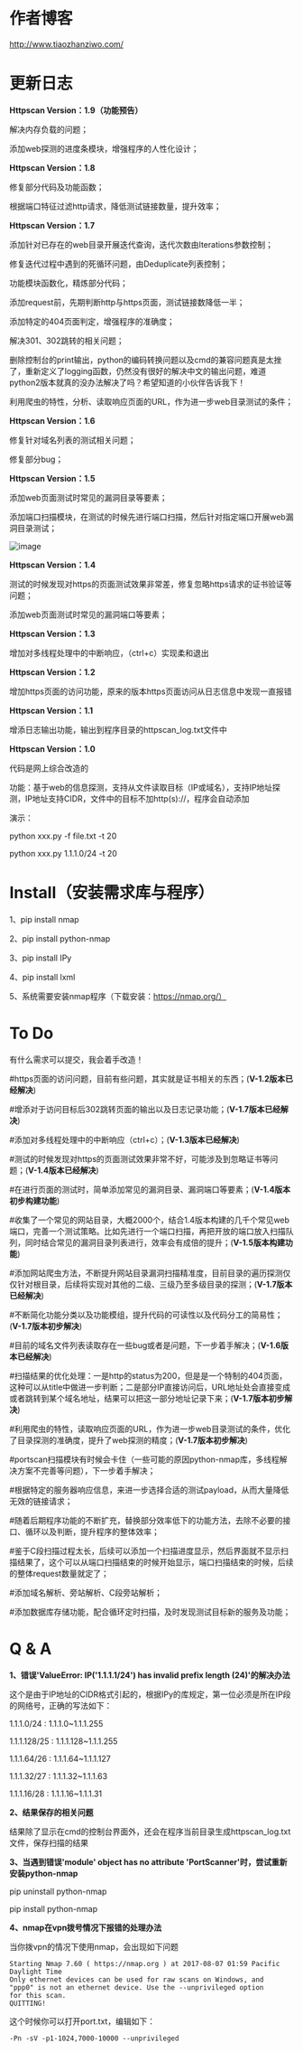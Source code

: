 
# 作者博客

http://www.tiaozhanziwo.com/

# 更新日志

<b>Httpscan Version：1.9（功能预告）</b>

解决内存负载的问题；

添加web探测的进度条模块，增强程序的人性化设计；


<b>Httpscan Version：1.8</b>

修复部分代码及功能函数；

根据端口特征过滤http请求，降低测试链接数量，提升效率；


<b>Httpscan Version：1.7</b>

添加针对已存在的web目录开展迭代查询，迭代次数由Iterations参数控制；

修复迭代过程中遇到的死循环问题，由Deduplicate列表控制；

功能模块函数化，精炼部分代码；

添加request前，先期判断http与https页面，测试链接数降低一半；

添加特定的404页面判定，增强程序的准确度；

解决301、302跳转的相关问题；

删除控制台的print输出，python的编码转换问题以及cmd的兼容问题真是太挫了，重新定义了logging函数，仍然没有很好的解决中文的输出问题，难道python2版本就真的没办法解决了吗？希望知道的小伙伴告诉我下！

利用爬虫的特性，分析、读取响应页面的URL，作为进一步web目录测试的条件；

<b>Httpscan Version：1.6</b>

修复针对域名列表的测试相关问题；

修复部分bug；

<b>Httpscan Version：1.5</b>

添加web页面测试时常见的漏洞目录等要素；

添加端口扫描模块，在测试的时候先进行端口扫描，然后针对指定端口开展web漏洞目录测试；

![image](screenshots/example.png)

<b>Httpscan Version：1.4</b>

测试的时候发现对https的页面测试效果非常差，修复忽略https请求的证书验证等问题；

添加web页面测试时常见的漏洞端口等要素；

<b>Httpscan Version：1.3</b>

增加对多线程处理中的中断响应，（ctrl+c）实现柔和退出

<b>Httpscan Version：1.2</b>

增加https页面的访问功能，原来的版本https页面访问从日志信息中发现一直报错

<b>Httpscan Version：1.1</b>

增添日志输出功能，输出到程序目录的httpscan_log.txt文件中


<b>Httpscan Version：1.0</b>

代码是网上综合改造的

功能：基于web的信息探测，支持从文件读取目标（IP或域名），支持IP地址探测，IP地址支持CIDR，文件中的目标不加http(s)://，程序会自动添加

演示：

python xxx.py -f file.txt -t 20

python xxx.py 1.1.1.0/24 -t 20

# Install（安装需求库与程序）

1、pip install nmap

2、pip install python-nmap

3、pip install IPy

4、pip install lxml

5、系统需要安装nmap程序（下载安装：https://nmap.org/）

# To Do

有什么需求可以提交，我会着手改造！

#https页面的访问问题，目前有些问题，其实就是证书相关的东西；(<b>V-1.2版本已经解决</b>)

#增添对于访问目标后302跳转页面的输出以及日志记录功能；(<b>V-1.7版本已经解决</b>)

#添加对多线程处理中的中断响应（ctrl+c）；(<b>V-1.3版本已经解决</b>)

#测试的时候发现对https的页面测试效果非常不好，可能涉及到忽略证书等问题；(<b>V-1.4版本已经解决</b>)

#在进行页面的测试时，简单添加常见的漏洞目录、漏洞端口等要素；(<b>V-1.4版本初步构建功能</b>)

#收集了一个常见的网站目录，大概2000个，结合1.4版本构建的几千个常见web端口，完善一个测试策略。比如先进行一个端口扫描，再把开放的端口放入扫描队列，同时结合常见的漏洞目录列表进行，效率会有成倍的提升；(<b>V-1.5版本构建功能</b>)

#添加网站爬虫方法，不断提升网站目录漏洞扫描精准度，目前目录的遍历探测仅仅针对根目录，后续将实现对其他的二级、三级乃至多级目录的探测；(<b>V-1.7版本已经解决</b>)

#不断简化功能分类以及功能模组，提升代码的可读性以及代码分工的简易性；(<b>V-1.7版本初步解决</b>)

#目前的域名文件列表读取存在一些bug或者是问题，下一步着手解决；(<b>V-1.6版本已经解决</b>)

#扫描结果的优化处理：一是http的status为200，但是是一个特制的404页面，这种可以从title中做进一步判断；二是部分IP直接访问后，URL地址处会直接变成或者跳转到某个域名地址，结果可以把这一部分地址记录下来；(<b>V-1.7版本初步解决</b>)

#利用爬虫的特性，读取响应页面的URL，作为进一步web目录测试的条件，优化了目录探测的准确度，提升了web探测的精度；(<b>V-1.7版本初步解决</b>)


#portscan扫描模块有时候会卡住（一些可能的原因python-nmap库，多线程解决方案不完善等问题），下一步着手解决；

#根据特定的服务器响应信息，来进一步选择合适的测试payload，从而大量降低无效的链接请求；

#随着后期程序功能的不断扩充，替换部分效率低下的功能方法，去除不必要的接口、循环以及判断，提升程序的整体效率；

#鉴于C段扫描过程太长，后续可以添加一个扫描进度显示，然后界面就不显示扫描结果了，这个可以从端口扫描结束的时候开始显示，端口扫描结束的时候，后续的整体request数量就定了；

#添加域名解析、旁站解析、C段旁站解析；

#添加数据库存储功能，配合循环定时扫描，及时发现测试目标新的服务及功能；

# Q & A

<b>1、错误'ValueError: IP('1.1.1.1/24') has invalid prefix length (24)'的解决办法</b>

这个是由于IP地址的CIDR格式引起的，根据IPy的库规定，第一位必须是所在IP段的网络号，正确的写法如下：

1.1.1.0/24 : 1.1.1.0~1.1.1.255

1.1.1.128/25 : 1.1.1.128~1.1.1.255

1.1.1.64/26 : 1.1.1.64~1.1.1.127

1.1.1.32/27 : 1.1.1.32~1.1.1.63

1.1.1.16/28 : 1.1.1.16~1.1.1.31

<b>2、结果保存的相关问题</b>

结果除了显示在cmd的控制台界面外，还会在程序当前目录生成httpscan_log.txt文件，保存扫描的结果

<b>3、当遇到错误'module' object has no attribute 'PortScanner'时，尝试重新安装python-nmap</b>

pip uninstall python-nmap

pip install python-nmap

<b>4、nmap在vpn拨号情况下报错的处理办法</b>

当你拨vpn的情况下使用nmap，会出现如下问题

<pre><code>Starting Nmap 7.60 ( https://nmap.org ) at 2017-08-07 01:59 Pacific Daylight Time
Only ethernet devices can be used for raw scans on Windows, and
"ppp0" is not an ethernet device. Use the --unprivileged option
for this scan.
QUITTING!
</code></pre>

这个时候你可以打开port.txt，编辑如下：

<pre><code>-Pn -sV -p1-1024,7000-10000 --unprivileged
</code></pre>

